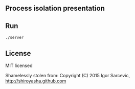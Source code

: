 ## Process isolation presentation

## Run

```
./server
```

## License

MIT licensed

Shamelessly stolen from:
Copyright (C) 2015 Igor Sarcevic, http://shiroyasha.github.com
